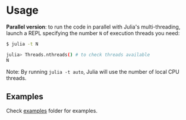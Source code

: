 # Usage

**Parallel version**: to run the code in parallel with Julia's multi-threading, launch a REPL specifying the number `N` of execution threads you need:
```bash
$ julia -t N

julia> Threads.nthreads() # to check threads available
N
```

Note: By running `julia -t auto`, Julia will use the number of local CPU threads.

## Examples
Check [examples](https://github.com/marcofornari/Mstar2t.jl/tree/main/examples) folder for examples.